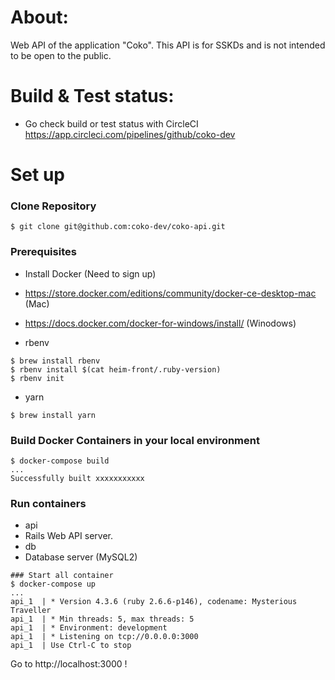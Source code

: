 # About:
Web API of the application "Coko". This API is for SSKDs and is not intended to be open to the public.

# Build & Test status:
- Go check build or test status with CircleCI
https://app.circleci.com/pipelines/github/coko-dev

# Set up

### Clone Repository
```terminal
$ git clone git@github.com:coko-dev/coko-api.git
```

### Prerequisites
- Install Docker (Need to sign up)
 - https://store.docker.com/editions/community/docker-ce-desktop-mac  (Mac)
 - https://docs.docker.com/docker-for-windows/install/  (Winodows)

- rbenv
```terminal
$ brew install rbenv
$ rbenv install $(cat heim-front/.ruby-version)
$ rbenv init
```

- yarn
```terminal
$ brew install yarn
```

### Build Docker Containers in your local environment
```terminal
$ docker-compose build
...
Successfully built xxxxxxxxxxx
```

### Run containers
- api
 - Rails Web API server.
- db
 - Database server (MySQL2)

```terminal
### Start all container
$ docker-compose up
...
api_1  | * Version 4.3.6 (ruby 2.6.6-p146), codename: Mysterious Traveller
api_1  | * Min threads: 5, max threads: 5
api_1  | * Environment: development
api_1  | * Listening on tcp://0.0.0.0:3000
api_1  | Use Ctrl-C to stop
```
Go to http://localhost:3000 !
